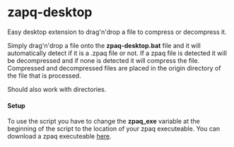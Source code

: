 # zapq-desktop
Easy desktop extension to drag'n'drop a file to compress or decompress it.

Simply drag'n'drop a file onto the **zpaq-desktop.bat** file and it will automatically detect if it is a .zpaq file or not. If a zpaq file is detected it will be decompressed and if none is detected it will compress the file. Compressed and decompressed files are placed in the origin directory of the file that is processed.

Should also work with directories.


#### Setup
To use the script you have to change the **zpaq_exe** variable at the beginning of the script to the location of your zpaq executeable. You can download a zpaq executeable [here](https://github.com/zpaq/zpaq).
